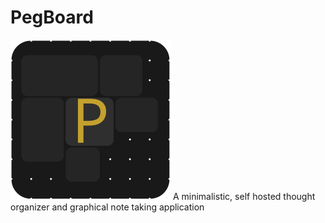 # PegBoard
<img src="./public/pegboardLogo.svg" style="width: 256px"></img>
A minimalistic, self hosted thought organizer and graphical note taking application
